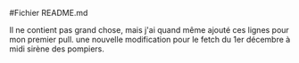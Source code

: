 #Fichier README.md

Il ne contient pas grand chose, mais j'ai quand même ajouté ces lignes pour mon premier pull.
une nouvelle modification pour le fetch du 1er décembre à midi sirène des pompiers.
